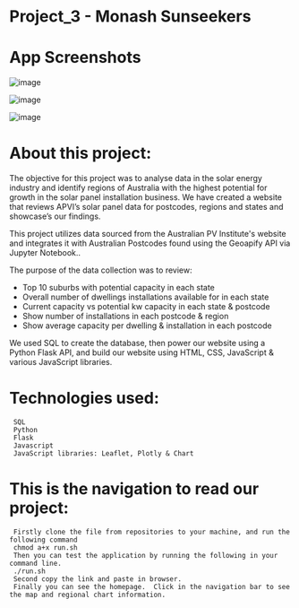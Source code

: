 # Project_3 - Monash Sunseekers
# App Screenshots
![image](https://github.com/Minhtranaccount/Monash_Sunseekers/assets/117701483/6d9bb29d-be36-43bf-8af1-0080daa33b6d)

![image](https://github.com/Minhtranaccount/Monash_Sunseekers/assets/117701483/12f8e38f-af30-42dc-b187-99f206a3224b)

![image](https://github.com/Minhtranaccount/Monash_Sunseekers/assets/117701483/5f7034b0-4209-44d8-8a6d-162301e2b11b)


# About this project:

The objective for this project was to analyse data in the solar energy industry and identify regions of Australia with the highest potential for growth in the solar panel installation business. We have created a website that reviews APVI’s solar panel data for postcodes, regions and states and showcase’s our findings.

This project utilizes data sourced from the Australian PV Institute's website and integrates it with Australian Postcodes found using the Geoapify API via Jupyter Notebook.. 

The purpose of the data collection was to review:
- Top 10 suburbs with potential capacity in each state
- Overall number of dwellings installations available for in each state
- Current capacity vs potential kw capacity in each state & postcode
- Show number of installations in each postcode & region
- Show average capacity per dwelling & installation in each postcode 

We used SQL to create the database, then power our website using a Python Flask API, and build our website using HTML, CSS, JavaScript & various JavaScript libraries.

# Technologies used:

     SQL
     Python
     Flask
     Javascript
     JavaScript libraries: Leaflet, Plotly & Chart 

# This is the navigation to read our project:

     Firstly clone the file from repositories to your machine, and run the following command
     chmod a+x run.sh
     Then you can test the application by running the following in your command line.
     ./run.sh
     Second copy the link and paste in browser.
     Finally you can see the homepage.  Click in the navigation bar to see the map and regional chart information.




  
